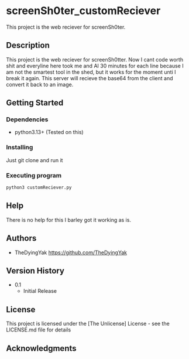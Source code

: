 # screenSh0ter_customReciever

This project is the web reciever for screenSh0ter.


## Description

This project is the web reciever for screenSh0tter. Now I cant code worth shit and everyline here took me and AI 30 minutes for each line because
I am not the smartest tool in the shed, but it works for the moment unti I break it again. This server will recieve the base64 from the client 
and convert it back to an image. 

## Getting Started

### Dependencies

- python3.13+ (Tested on this)

### Installing

Just git clone and run it 

### Executing program

```bash
python3 customReciever.py 
```

## Help

There is no help for this I barley got it working as is.

## Authors

- TheDyingYak https://github.com/TheDyingYak


## Version History

* 0.1
    * Initial Release

## License

This project is licensed under the [The Unlicense] License - see the LICENSE.md file for details

## Acknowledgments

